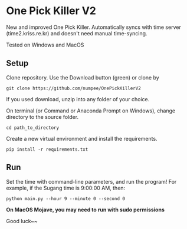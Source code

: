 # One Pick Killer V2

New and improved One Pick Killer. Automatically syncs with time server (time2.kriss.re.kr)
and doesn't need manual time-syncing.

Tested on Windows and MacOS

## Setup
Clone repository. Use the Download button (green) or clone by
```
git clone https://github.com/numpee/OnePickKillerV2
```
If you used download, unzip into any folder of your choice.

On terminal (or Command or Anaconda Prompt on Windows), change directory to the source folder. 
```
cd path_to_directory
```

Create a new virtual environment and install the requirements.

```
pip install -r requirements.txt
```


## Run 

Set the time with command-line parameters, and run the program!
For example, if the Sugang time is 9:00:00 AM, then:

```
python main.py --hour 9 --minute 0 --second 0
```

**On MacOS Mojave, you may need to run with sudo permissions**

Good luck~~